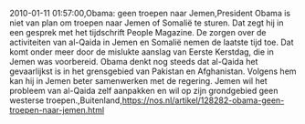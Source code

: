 2010-01-11 01:57:00,Obama: geen troepen naar Jemen,President Obama is niet van plan om troepen naar Jemen of Somalië te sturen. Dat zegt hij in een gesprek met het tijdschrift People Magazine. De zorgen over de activiteiten van al-Qaida in Jemen en Somalië nemen de laatste tijd toe. Dat komt onder meer door de mislukte aanslag van Eerste Kerstdag, die in Jemen was voorbereid. Obama denkt nog steeds dat al-Qaida het gevaarlijkst is in het grensgebied van Pakistan en Afghanistan. Volgens hem kan hij in Jemen beter samenwerken met de regering. Jemen wil het probleem van al-Qaida zelf aanpakken en wil op zijn grondgebied geen westerse troepen.,Buitenland,https://nos.nl/artikel/128282-obama-geen-troepen-naar-jemen.html